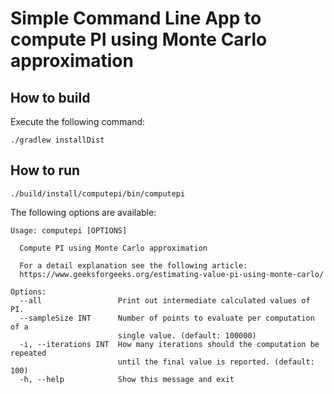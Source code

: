# Simple Command Line App to compute PI using Monte Carlo approximation

## How to build

Execute the following command: 

```shell
./gradlew installDist
```

## How to run

```shell
./build/install/computepi/bin/computepi
```

The following options are available: 

```text
Usage: computepi [OPTIONS]

  Compute PI using Monte Carlo approximation

  For a detail explanation see the following article:
  https://www.geeksforgeeks.org/estimating-value-pi-using-monte-carlo/

Options:
  --all                 Print out intermediate calculated values of PI.
  --sampleSize INT      Number of points to evaluate per computation of a
                        single value. (default: 100000)
  -i, --iterations INT  How many iterations should the computation be repeated
                        until the final value is reported. (default: 100)
  -h, --help            Show this message and exit
```

